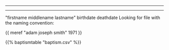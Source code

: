 

---


---


"firstname middlename lastname" birthdate deathdate 
  Looking for file with the naming convention:
  
{{ meref "adam joseph smith" 1971 }}



{{% baptismtable "baptism.csv" %}}

